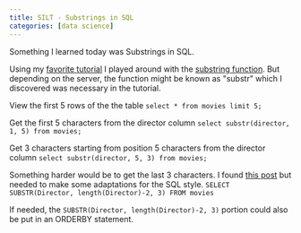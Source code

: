 ```yaml
---
title: SILT - Substrings in SQL
categories: [data science]
---
```


Something I learned today was Substrings in SQL. 

Using my [favorite tutorial](https://sqlbolt.com/lesson/select_queries_introduction) I played around with the [substring function](https://www.techonthenet.com/sql_server/functions/substring.php). But depending on the server, the function might be known as "substr" which I discovered was necessary in the tutorial.

View the first 5 rows of the the table
`select * from movies limit 5;`

Get the first 5 characters from the director column
`select substr(director, 1, 5) from movies;`

Get 3 characters starting from position 5 characters from the director column
`select substr(director, 5, 3) from movies;`

Something harder would be to get the last 3 characters. I found [this post](https://stackoverflow.com/questions/8359772/t-sql-substring-last-3-characters) but needed to make some adaptations for the SQL style.
`SELECT SUBSTR(Director, length(Director)-2, 3) FROM movies`

If needed, the `SUBSTR(Director, length(Director)-2, 3)` portion could also be put in an ORDERBY statement.